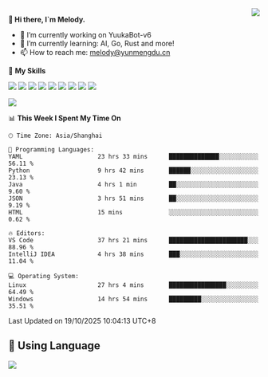 <a href="#">
  <img align="right" src="https://github-readme-stats.vercel.app/api?username=melodyyuuka&count_private=true&show_icons=true" />
</a>

**👋 Hi there, I`m Melody.**

- 🔭 I’m currently working on YuukaBot-v6
- 🌱 I’m currently learning: AI, Go, Rust and more!
- 📫 How to reach me: melody@yunmengdu.cn

🌟 **My Skills** 

![](https://img.shields.io/badge/-Python-3e74a2?style=flat-square&logo=Python&logoColor=fff)
![](https://img.shields.io/badge/-Java-007396?style=flat-square&logo=OpenJDK&logoColor=fff)
![](https://img.shields.io/badge/-Node.js-339933?style=flat-square&logo=Node.js&logoColor=fff)
![](https://img.shields.io/badge/-Git-f05032?style=flat-square&logo=git&logoColor=fff)
![](https://img.shields.io/badge/-PostgreSQL-4169e1?style=flat-square&logo=PostgreSQL&logoColor=fff)
![](https://img.shields.io/badge/-Rust-000000?style=flat-square&logo=rust&logoColor=fff)
![](https://img.shields.io/badge/-VSCode-007acc?style=flat-square&logo=Visual-Studio-Code&logoColor=fff)
![](https://img.shields.io/badge/-FastAPI-009688?style=flat-square&logo=FastAPI&logoColor=fff)
![](https://img.shields.io/badge/-Linux-000000?style=flat-square&logo=Linux&logoColor=fff)


![](https://wakatime.com/badge/user/fa6dc0e2-47c5-4d2d-ae45-69fec6f2122c.svg)

<!--START_SECTION:waka-->
📊 **This Week I Spent My Time On** 

```text
🕑︎ Time Zone: Asia/Shanghai

💬 Programming Languages: 
YAML                     23 hrs 33 mins      ██████████████░░░░░░░░░░░   56.11 % 
Python                   9 hrs 42 mins       ██████░░░░░░░░░░░░░░░░░░░   23.13 % 
Java                     4 hrs 1 min         ██░░░░░░░░░░░░░░░░░░░░░░░    9.60 % 
JSON                     3 hrs 51 mins       ██░░░░░░░░░░░░░░░░░░░░░░░    9.19 % 
HTML                     15 mins             ░░░░░░░░░░░░░░░░░░░░░░░░░    0.62 % 

🔥 Editors: 
VS Code                  37 hrs 21 mins      ██████████████████████░░░   88.96 % 
IntelliJ IDEA            4 hrs 38 mins       ███░░░░░░░░░░░░░░░░░░░░░░   11.04 % 

💻 Operating System: 
Linux                    27 hrs 4 mins       ████████████████░░░░░░░░░   64.49 % 
Windows                  14 hrs 54 mins      █████████░░░░░░░░░░░░░░░░   35.51 % 
```


 Last Updated on 19/10/2025 10:04:13 UTC+8
<!--END_SECTION:waka-->

## 🥰 **Using Language**

![](https://github-readme-stats.vercel.app/api/wakatime?username=MelodyYuyuko&layout=compact&hide_border=true)
